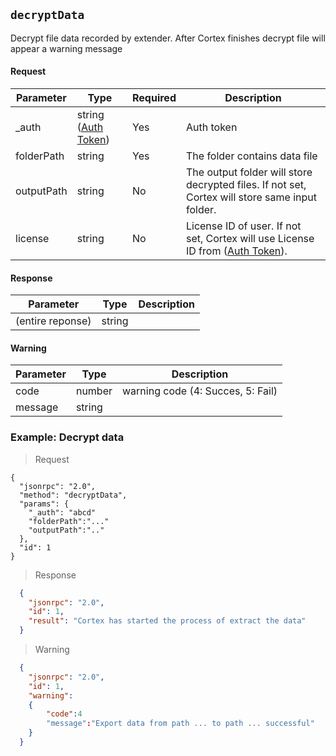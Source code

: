 ## `decryptData`

<div class="fullwidth">

Decrypt file data recorded by extender. After Cortex finishes decrypt file will appear a warning message  

#### Request

Parameter | Type   | Required | Description
--------- | ----   | ---------| -----------
_auth     | string ([Auth Token](#auth-token)) | Yes | Auth token
folderPath| string | Yes | The folder contains data file
outputPath| string | No  | The output folder will store decrypted files. If not set, Cortex will store same input folder.
license   | string | No  | License ID of user. If not set, Cortex will use License ID from ([Auth Token](#auth-token)).

#### Response

Parameter | Type   | Description
--------- | ----   | -----------
(entire reponse) | string |

#### Warning

Parameter | Type   | Description
--------- | ----   | -----------
code 	  | number | warning code (4: Succes, 5: Fail)
message   | string | 

</div>

### Example: Decrypt data

> Request

```json--raw
{
  "jsonrpc": "2.0",
  "method": "decryptData",
  "params": {
    "_auth": "abcd"
    "folderPath":"..."
    "outputPath":".."
  },
  "id": 1
}
```

> Response

```json
  {
    "jsonrpc": "2.0",
    "id": 1,
    "result": "Cortex has started the process of extract the data"
  }
```

> Warning

```json
  {
    "jsonrpc": "2.0",
    "id": 1,
    "warning": 
    {
    	"code":4
    	"message":"Export data from path ... to path ... successful"
    }
  }
```